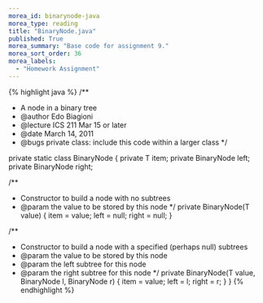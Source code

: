 ```yaml
---
morea_id: binarynode-java
morea_type: reading
title: "BinaryNode.java"
published: True
morea_summary: "Base code for assignment 9."
morea_sort_order: 36
morea_labels: 
  - "Homework Assignment"
---
```


{% highlight java %}
/** 
  * A node in a binary tree 
  * @author         Edo Biagioni
  * @lecture        ICS 211 Mar 15 or later
  * @date           March 14, 2011
  * @bugs           private class: include this code within a larger class
  */

private static class BinaryNode<T> {
  private T item;
  private BinaryNode<T> left;
  private BinaryNode<T> right;


/** 
  * Constructor to build a node with no subtrees
  * @param the value to be stored by this node
  */
  private BinaryNode(T value) {
    item = value;
    left = null;
    right = null;
  }


/** 
  * Constructor to build a node with a specified (perhaps null) subtrees
  * @param the value to be stored by this node
  * @param the left subtree for this node
  * @param the right subtree for this node
  */
  private BinaryNode(T value, BinaryNode<T> l, BinaryNode<T> r) {
    item = value;
    left = l;
    right = r;
  }
}
{% endhighlight %}

